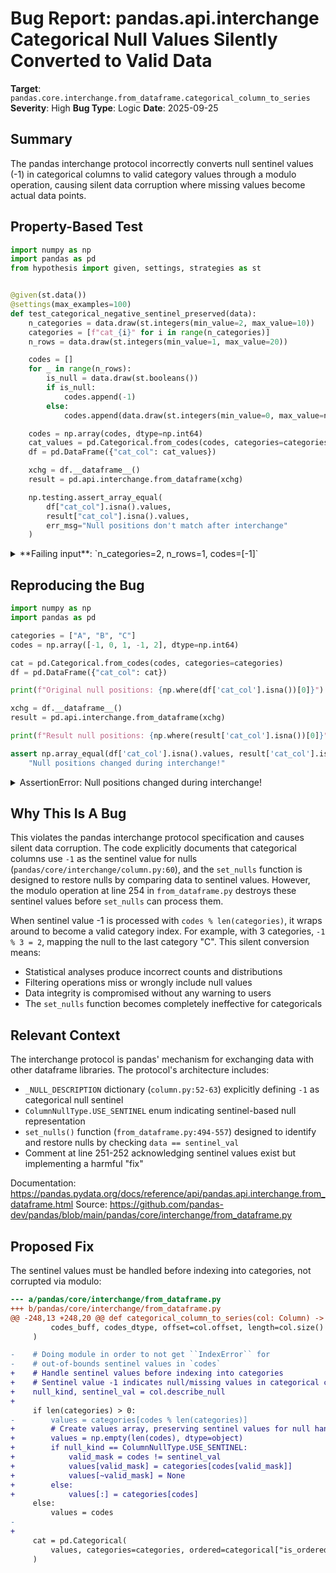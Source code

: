 # Bug Report: pandas.api.interchange Categorical Null Values Silently Converted to Valid Data

**Target**: `pandas.core.interchange.from_dataframe.categorical_column_to_series`
**Severity**: High
**Bug Type**: Logic
**Date**: 2025-09-25

## Summary

The pandas interchange protocol incorrectly converts null sentinel values (-1) in categorical columns to valid category values through a modulo operation, causing silent data corruption where missing values become actual data points.

## Property-Based Test

```python
import numpy as np
import pandas as pd
from hypothesis import given, settings, strategies as st


@given(st.data())
@settings(max_examples=100)
def test_categorical_negative_sentinel_preserved(data):
    n_categories = data.draw(st.integers(min_value=2, max_value=10))
    categories = [f"cat_{i}" for i in range(n_categories)]
    n_rows = data.draw(st.integers(min_value=1, max_value=20))

    codes = []
    for _ in range(n_rows):
        is_null = data.draw(st.booleans())
        if is_null:
            codes.append(-1)
        else:
            codes.append(data.draw(st.integers(min_value=0, max_value=n_categories-1)))

    codes = np.array(codes, dtype=np.int64)
    cat_values = pd.Categorical.from_codes(codes, categories=categories)
    df = pd.DataFrame({"cat_col": cat_values})

    xchg = df.__dataframe__()
    result = pd.api.interchange.from_dataframe(xchg)

    np.testing.assert_array_equal(
        df["cat_col"].isna().values,
        result["cat_col"].isna().values,
        err_msg="Null positions don't match after interchange"
    )
```

<details>

<summary>
**Failing input**: `n_categories=2, n_rows=1, codes=[-1]`
</summary>
```
Traceback (most recent call last):
  File "/home/npc/pbt/agentic-pbt/worker_/28/hypo.py", line 36, in <module>
    test_categorical_negative_sentinel_preserved()
    ~~~~~~~~~~~~~~~~~~~~~~~~~~~~~~~~~~~~~~~~~~~~^^
  File "/home/npc/pbt/agentic-pbt/worker_/28/hypo.py", line 7, in test_categorical_negative_sentinel_preserved
    @settings(max_examples=100)
                   ^^^
  File "/home/npc/miniconda/lib/python3.13/site-packages/hypothesis/core.py", line 2124, in wrapped_test
    raise the_error_hypothesis_found
  File "/home/npc/pbt/agentic-pbt/worker_/28/hypo.py", line 28, in test_categorical_negative_sentinel_preserved
    np.testing.assert_array_equal(
    ~~~~~~~~~~~~~~~~~~~~~~~~~~~~~^
        df["cat_col"].isna().values,
        ^^^^^^^^^^^^^^^^^^^^^^^^^^^^
        result["cat_col"].isna().values,
        ^^^^^^^^^^^^^^^^^^^^^^^^^^^^^^^^
        err_msg="Null positions don't match after interchange"
        ^^^^^^^^^^^^^^^^^^^^^^^^^^^^^^^^^^^^^^^^^^^^^^^^^^^^^^
    )
    ^
  File "/home/npc/miniconda/lib/python3.13/site-packages/numpy/testing/_private/utils.py", line 1051, in assert_array_equal
    assert_array_compare(operator.__eq__, actual, desired, err_msg=err_msg,
    ~~~~~~~~~~~~~~~~~~~~^^^^^^^^^^^^^^^^^^^^^^^^^^^^^^^^^^^^^^^^^^^^^^^^^^^
                         verbose=verbose, header='Arrays are not equal',
                         ^^^^^^^^^^^^^^^^^^^^^^^^^^^^^^^^^^^^^^^^^^^^^^^
                         strict=strict)
                         ^^^^^^^^^^^^^^
  File "/home/npc/miniconda/lib/python3.13/site-packages/numpy/testing/_private/utils.py", line 916, in assert_array_compare
    raise AssertionError(msg)
AssertionError:
Arrays are not equal
Null positions don't match after interchange
Mismatched elements: 1 / 1 (100%)
 ACTUAL: array([ True])
 DESIRED: array([False])
Falsifying example: test_categorical_negative_sentinel_preserved(
    data=data(...),
)
Draw 1: 2
Draw 2: 1
Draw 3: True
```
</details>

## Reproducing the Bug

```python
import numpy as np
import pandas as pd

categories = ["A", "B", "C"]
codes = np.array([-1, 0, 1, -1, 2], dtype=np.int64)

cat = pd.Categorical.from_codes(codes, categories=categories)
df = pd.DataFrame({"cat_col": cat})

print(f"Original null positions: {np.where(df['cat_col'].isna())[0]}")

xchg = df.__dataframe__()
result = pd.api.interchange.from_dataframe(xchg)

print(f"Result null positions: {np.where(result['cat_col'].isna())[0]}")

assert np.array_equal(df['cat_col'].isna().values, result['cat_col'].isna().values), \
    "Null positions changed during interchange!"
```

<details>

<summary>
AssertionError: Null positions changed during interchange!
</summary>
```
Original null positions: [0 3]
Result null positions: []
Traceback (most recent call last):
  File "/home/npc/pbt/agentic-pbt/worker_/28/repo.py", line 17, in <module>
    assert np.array_equal(df['cat_col'].isna().values, result['cat_col'].isna().values), \
           ~~~~~~~~~~~~~~^^^^^^^^^^^^^^^^^^^^^^^^^^^^^^^^^^^^^^^^^^^^^^^^^^^^^^^^^^^^^^
AssertionError: Null positions changed during interchange!
```
</details>

## Why This Is A Bug

This violates the pandas interchange protocol specification and causes silent data corruption. The code explicitly documents that categorical columns use `-1` as the sentinel value for nulls (`pandas/core/interchange/column.py:60`), and the `set_nulls` function is designed to restore nulls by comparing data to sentinel values. However, the modulo operation at line 254 in `from_dataframe.py` destroys these sentinel values before `set_nulls` can process them.

When sentinel value -1 is processed with `codes % len(categories)`, it wraps around to become a valid category index. For example, with 3 categories, `-1 % 3 = 2`, mapping the null to the last category "C". This silent conversion means:
- Statistical analyses produce incorrect counts and distributions
- Filtering operations miss or wrongly include null values
- Data integrity is compromised without any warning to users
- The `set_nulls` function becomes completely ineffective for categoricals

## Relevant Context

The interchange protocol is pandas' mechanism for exchanging data with other dataframe libraries. The protocol's architecture includes:
- `_NULL_DESCRIPTION` dictionary (`column.py:52-63`) explicitly defining `-1` as categorical null sentinel
- `ColumnNullType.USE_SENTINEL` enum indicating sentinel-based null representation
- `set_nulls()` function (`from_dataframe.py:494-557`) designed to identify and restore nulls by checking `data == sentinel_val`
- Comment at line 251-252 acknowledging sentinel values exist but implementing a harmful "fix"

Documentation: https://pandas.pydata.org/docs/reference/api/pandas.api.interchange.from_dataframe.html
Source: https://github.com/pandas-dev/pandas/blob/main/pandas/core/interchange/from_dataframe.py

## Proposed Fix

The sentinel values must be handled before indexing into categories, not corrupted via modulo:

```diff
--- a/pandas/core/interchange/from_dataframe.py
+++ b/pandas/core/interchange/from_dataframe.py
@@ -248,13 +248,20 @@ def categorical_column_to_series(col: Column) -> tuple[pd.Series, Any]:
         codes_buff, codes_dtype, offset=col.offset, length=col.size()
     )

-    # Doing module in order to not get ``IndexError`` for
-    # out-of-bounds sentinel values in `codes`
+    # Handle sentinel values before indexing into categories
+    # Sentinel value -1 indicates null/missing values in categorical codes
+    null_kind, sentinel_val = col.describe_null
+
     if len(categories) > 0:
-        values = categories[codes % len(categories)]
+        # Create values array, preserving sentinel values for null handling
+        values = np.empty(len(codes), dtype=object)
+        if null_kind == ColumnNullType.USE_SENTINEL:
+            valid_mask = codes != sentinel_val
+            values[valid_mask] = categories[codes[valid_mask]]
+            values[~valid_mask] = None
+        else:
+            values[:] = categories[codes]
     else:
         values = codes
-
+
     cat = pd.Categorical(
         values, categories=categories, ordered=categorical["is_ordered"]
     )
```
